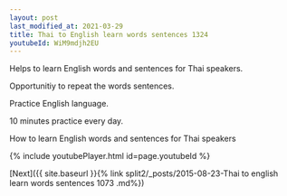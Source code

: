 ```yaml
---
layout: post
last_modified_at: 2021-03-29
title: Thai to English learn words sentences 1324 
youtubeId: WiM9mdjh2EU
---
```

 
 
Helps to learn English words and sentences for Thai speakers.

Opportunitiy to repeat the words sentences. 

Practice English language. 
 
10 minutes practice every day. 
 
How to learn English words and sentences for Thai speakers 
 
{% include youtubePlayer.html id=page.youtubeId %}
 
 
[Next]({{ site.baseurl }}{% link  split2/_posts/2015-08-23-Thai to english learn words sentences 1073 .md%})
 
